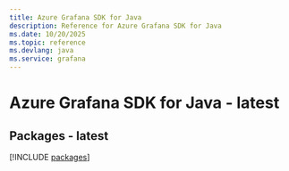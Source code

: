```yaml
---
title: Azure Grafana SDK for Java
description: Reference for Azure Grafana SDK for Java
ms.date: 10/20/2025
ms.topic: reference
ms.devlang: java
ms.service: grafana
---
```

# Azure Grafana SDK for Java - latest
## Packages - latest
[!INCLUDE [packages](grafana-index.md)]
